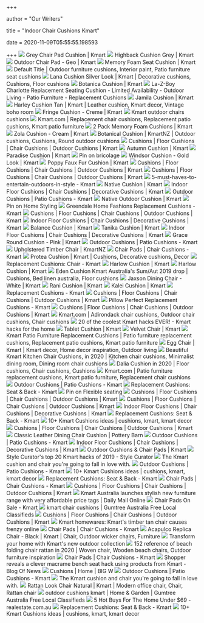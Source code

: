 +++
        
author = "Our Writers"
        
title = "Indoor Chair Cushions Kmart"
        
date = 2020-11-09T05:55:55.198593
        
+++
[ ![](https://www.kmart.com.au/wcsstore/Kmart/images/ncatalog/f/6/42507956-1-f.jpg)](https://www.kmart.com.au/wcsstore/Kmart/images/ncatalog/f/6/42507956-1-f.jpg) Grey Chair Pad Cushion | Kmart
[ ![](https://www.kmart.com.au/wcsstore/Kmart/images/ncatalog/f/8/42625148-1-f.jpg)](https://www.kmart.com.au/wcsstore/Kmart/images/ncatalog/f/8/42625148-1-f.jpg) Highback Cushion Grey | Kmart
[ ![](https://www.kmart.com.au/wcsstore/Kmart/images/ncatalog/f/7/42759867-1-f.jpg)](https://www.kmart.com.au/wcsstore/Kmart/images/ncatalog/f/7/42759867-1-f.jpg) Outdoor Chair Pad - Geo | Kmart
[ ![](https://www.kmart.com.au/wcsstore/Kmart/images/ncatalog/f/0/42847090-1-f.jpg)](https://www.kmart.com.au/wcsstore/Kmart/images/ncatalog/f/0/42847090-1-f.jpg) Memory Foam Seat Cushion | Kmart
[ ![](https://i.pinimg.com/originals/29/31/5a/29315ac25960cfafad1d9337a5453040.jpg)](https://i.pinimg.com/originals/29/31/5a/29315ac25960cfafad1d9337a5453040.jpg) Default Title | Outdoor furniture cushions, Interior paint, Patio furniture seat  cushions
[ ![](https://i.pinimg.com/originals/88/67/d0/8867d00861d869a157e4e6bbd1939496.jpg)](https://i.pinimg.com/originals/88/67/d0/8867d00861d869a157e4e6bbd1939496.jpg) Lana Cushion Silver Look | Kmart | Decorative cushions, Cushions, Floor  cushions
[ ![](https://www.kmart.com.au/wcsstore/Kmart/images/ncatalog/f/2/42735212-1-f.jpg)](https://www.kmart.com.au/wcsstore/Kmart/images/ncatalog/f/2/42735212-1-f.jpg) Botanica Cushion | Kmart
[ ![](https://c.shld.net/rpx/i/s/i/spin/image/spin_prod_1300712512??hei=64&wid=64&qlt=50)](https://c.shld.net/rpx/i/s/i/spin/image/spin_prod_1300712512??hei=64&wid=64&qlt=50) La-Z-Boy Charlotte Replacement Seating Cushion - Limited Availability -  Outdoor Living - Patio Furniture - Replacement Cushions
[ ![](https://www.kmart.com.au/wcsstore/Kmart/images/ncatalog/f/6/42744146-1-f.jpg)](https://www.kmart.com.au/wcsstore/Kmart/images/ncatalog/f/6/42744146-1-f.jpg) Jamila Cushion | Kmart
[ ![](https://i.pinimg.com/originals/61/2a/a3/612aa33391d0803575052b71e08b56b4.jpg)](https://i.pinimg.com/originals/61/2a/a3/612aa33391d0803575052b71e08b56b4.jpg) Harley Cushion Tan | Kmart | Leather cushion, Kmart decor, Vintage boho room
[ ![](https://www.kmart.com.au/wcsstore/Kmart/images/ncatalog/f/2/42641322-1-f.jpg)](https://www.kmart.com.au/wcsstore/Kmart/images/ncatalog/f/2/42641322-1-f.jpg) Fringe Cushion - Creme | Kmart
[ ![](https://4.bp.blogspot.com/-wTHiNQDbihk/W_BHOZiTcOI/AAAAAAAAA_I/3jqWdX4CLtMUnd2KHMfa9e9RUFWI4UqqwCLcBGAs/s1600/kmart%2Boutdoor%2Bchairs%2Bcushions.jpg)](https://4.bp.blogspot.com/-wTHiNQDbihk/W_BHOZiTcOI/AAAAAAAAA_I/3jqWdX4CLtMUnd2KHMfa9e9RUFWI4UqqwCLcBGAs/s1600/kmart%2Boutdoor%2Bchairs%2Bcushions.jpg) Kmart outdoor chairs cushions
[ ![](https://i.pinimg.com/originals/fd/10/21/fd10213b2f1f67fa9386a22992acd1ca.jpg)](https://i.pinimg.com/originals/fd/10/21/fd10213b2f1f67fa9386a22992acd1ca.jpg) Kmart.com | Replacement chair cushions, Replacement patio cushions, Kmart  patio furniture
[ ![](https://www.kmart.com.au/wcsstore/Kmart/images/ncatalog/f/1/42833031-1-f.jpg)](https://www.kmart.com.au/wcsstore/Kmart/images/ncatalog/f/1/42833031-1-f.jpg) 2 Pack Memory Foam Cushions | Kmart
[ ![](https://www.kmart.com.au/wcsstore/Kmart/images/ncatalog/f/2/42744092-1-f.jpg)](https://www.kmart.com.au/wcsstore/Kmart/images/ncatalog/f/2/42744092-1-f.jpg) Zola Cushion - Cream | Kmart
[ ![](https://i.pinimg.com/originals/77/cb/c6/77cbc69cbae43c2e459f9718a7795f0d.png)](https://i.pinimg.com/originals/77/cb/c6/77cbc69cbae43c2e459f9718a7795f0d.png) Botanical Cushion | KmartNZ | Outdoor cushions, Cushions, Round outdoor  cushions
[ ![](https://www.kmart.com.au/wcsstore/Kmart/images/ncatalog/tf/7/42893387-1-tf.jpg)](https://www.kmart.com.au/wcsstore/Kmart/images/ncatalog/tf/7/42893387-1-tf.jpg) Cushions | Floor Cushions | Chair Cushions | Outdoor Cushions | Kmart
[ ![](https://www.kmart.com.au/wcsstore/Kmart/images/ncatalog/f/8/42817758-1-f.jpg)](https://www.kmart.com.au/wcsstore/Kmart/images/ncatalog/f/8/42817758-1-f.jpg) Autumn Cushion | Kmart
[ ![](https://www.kmart.com.au/wcsstore/Kmart/images/ncatalog/f/1/42817741-1-f.jpg)](https://www.kmart.com.au/wcsstore/Kmart/images/ncatalog/f/1/42817741-1-f.jpg) Paradise Cushion | Kmart
[ ![](https://i.pinimg.com/originals/99/13/f8/9913f8fe27685ec3334cddc6d0d9c79b.jpg)](https://i.pinimg.com/originals/99/13/f8/9913f8fe27685ec3334cddc6d0d9c79b.jpg) Pin on bricolage
[ ![](https://www.kmart.com.au/wcsstore/Kmart/images/ncatalog/f/8/42794448-1-f.jpg)](https://www.kmart.com.au/wcsstore/Kmart/images/ncatalog/f/8/42794448-1-f.jpg) Windsor Cushion - Gold Look | Kmart
[ ![](https://www.kmart.com.au/wcsstore/Kmart/images/ncatalog/f/2/42817772-1-f.jpg)](https://www.kmart.com.au/wcsstore/Kmart/images/ncatalog/f/2/42817772-1-f.jpg) Poppy Faux Fur Cushion | Kmart
[ ![](https://www.kmart.com.au/wcsstore/Kmart/images/ncatalog/tf/4/42917144-1-tf.jpg)](https://www.kmart.com.au/wcsstore/Kmart/images/ncatalog/tf/4/42917144-1-tf.jpg) Cushions | Floor Cushions | Chair Cushions | Outdoor Cushions | Kmart
[ ![](https://www.kmart.com.au/wcsstore/Kmart/images/ncatalog/tf/3/42916093-1-tf.jpg)](https://www.kmart.com.au/wcsstore/Kmart/images/ncatalog/tf/3/42916093-1-tf.jpg) Cushions | Floor Cushions | Chair Cushions | Outdoor Cushions | Kmart
[ ![](https://www.kmart.com.au/wcsstore/Kmart/images/espots/oct-living-images_01.jpg)](https://www.kmart.com.au/wcsstore/Kmart/images/espots/oct-living-images_01.jpg) 5-must-haves-to-entertain-outdoors-in-style - Kmart
[ ![](https://www.kmart.com.au/wcsstore/Kmart/images/ncatalog/f/3/42893363-1-f.jpg)](https://www.kmart.com.au/wcsstore/Kmart/images/ncatalog/f/3/42893363-1-f.jpg) Native Cushion | Kmart
[ ![](https://www.kmart.com.au/wcsstore/Kmart/images/ncatalog/tf/6/42817826-1-tf.jpg)](https://www.kmart.com.au/wcsstore/Kmart/images/ncatalog/tf/6/42817826-1-tf.jpg) Indoor Floor Cushions | Chair Cushions | Decorative Cushions | Kmart
[ ![](https://c.shld.net/rpx/i/s/i/spin/10168598/prod_19238509312?hei=245&wid=245&op_sharpen=1&qlt=85)](https://c.shld.net/rpx/i/s/i/spin/10168598/prod_19238509312?hei=245&wid=245&op_sharpen=1&qlt=85) Outdoor Cushions | Patio Cushions - Kmart
[ ![](https://www.kmart.com.au/wcsstore/Kmart/images/ncatalog/f/2/42759782-1-f.jpg)](https://www.kmart.com.au/wcsstore/Kmart/images/ncatalog/f/2/42759782-1-f.jpg) Native Outdoor Cushion | Kmart
[ ![](https://i.pinimg.com/736x/07/00/85/0700859920733d97be82474f7769cbf5.jpg)](https://i.pinimg.com/736x/07/00/85/0700859920733d97be82474f7769cbf5.jpg) Pin on Home Styling
[ ![](https://c.shld.net/rpx/i/s/pi/mp/28723/prod_6062897623?src=http%3A%2F%2Fimages-2.edealszone.com%2Fer1000%2F4%2Fs%2F4sb00bkx0jv6er1000.jpg&d=069a3dec9eb14ee15258b61a37b87ac7e85f94d8&hei=245&wid=245&op_sharpen=1&qlt=85)](https://c.shld.net/rpx/i/s/pi/mp/28723/prod_6062897623?src=http%3A%2F%2Fimages-2.edealszone.com%2Fer1000%2F4%2Fs%2F4sb00bkx0jv6er1000.jpg&d=069a3dec9eb14ee15258b61a37b87ac7e85f94d8&hei=245&wid=245&op_sharpen=1&qlt=85) Greendale Home Fashions Replacement Cushions - Kmart
[ ![](https://www.kmart.com.au/wcsstore/Kmart/images/ncatalog/tf/2/42883012-1-tf.jpg)](https://www.kmart.com.au/wcsstore/Kmart/images/ncatalog/tf/2/42883012-1-tf.jpg) Cushions | Floor Cushions | Chair Cushions | Outdoor Cushions | Kmart
[ ![](https://www.kmart.com.au/wcsstore/Kmart/images/ncatalog/tf/9/42833079-1-tf.jpg)](https://www.kmart.com.au/wcsstore/Kmart/images/ncatalog/tf/9/42833079-1-tf.jpg) Indoor Floor Cushions | Chair Cushions | Decorative Cushions | Kmart
[ ![](https://www.kmart.com.au/wcsstore/Kmart/images/ncatalog/f/2/42837152-1-f.jpg)](https://www.kmart.com.au/wcsstore/Kmart/images/ncatalog/f/2/42837152-1-f.jpg) Balance Cushion | Kmart
[ ![](https://www.kmart.com.au/wcsstore/Kmart/images/ncatalog/f/4/42881544-1-f.jpg)](https://www.kmart.com.au/wcsstore/Kmart/images/ncatalog/f/4/42881544-1-f.jpg) Tanika Cushion | Kmart
[ ![](https://www.kmart.com.au/wcsstore/Kmart/images/ncatalog/tf/6/42884866-1-tf.jpg)](https://www.kmart.com.au/wcsstore/Kmart/images/ncatalog/tf/6/42884866-1-tf.jpg) Indoor Floor Cushions | Chair Cushions | Decorative Cushions | Kmart
[ ![](https://www.kmart.com.au/wcsstore/Kmart/images/ncatalog/f/5/42646525-1-f.jpg)](https://www.kmart.com.au/wcsstore/Kmart/images/ncatalog/f/5/42646525-1-f.jpg) Grace Round Cushion - Pink | Kmart
[ ![](https://c.shld.net/rpx/i/s/i/spin/10152335/prod_20325788612?hei=245&wid=245&op_sharpen=1&qlt=85)](https://c.shld.net/rpx/i/s/i/spin/10152335/prod_20325788612?hei=245&wid=245&op_sharpen=1&qlt=85) Outdoor Cushions | Patio Cushions - Kmart
[ ![](https://www.kmart.co.nz/wcsstore/Kmart/images/ncatalog/f/0/42766100-1-f.jpg)](https://www.kmart.co.nz/wcsstore/Kmart/images/ncatalog/f/0/42766100-1-f.jpg) Upholstered Timber Chair | KmartNZ
[ ![](https://c.shld.net/rpx/i/s/pi/mp/27954/prod_14241115917?src=http%3A%2F%2Fgm-images.amiventures.net%2FAMI2%2FB07JCNF176_L1.jpg&d=1066962b84cab732ec157d8a760dec50c1faa1c2&hei=245&wid=245&op_sharpen=1&qlt=85)](https://c.shld.net/rpx/i/s/pi/mp/27954/prod_14241115917?src=http%3A%2F%2Fgm-images.amiventures.net%2FAMI2%2FB07JCNF176_L1.jpg&d=1066962b84cab732ec157d8a760dec50c1faa1c2&hei=245&wid=245&op_sharpen=1&qlt=85) Chair Pads | Chair Cushions - Kmart
[ ![](https://i.pinimg.com/564x/a3/3d/86/a33d86fb87f29d66f53a4d902d8a7d60.jpg)](https://i.pinimg.com/564x/a3/3d/86/a33d86fb87f29d66f53a4d902d8a7d60.jpg) Protea Cushion | Kmart | Cushions, Decorative cushions, Decor
[ ![](https://c.shld.net/rpx/i/s/i/spin/10163512/prod_20325788512?hei=245&wid=245&op_sharpen=1&qlt=85)](https://c.shld.net/rpx/i/s/i/spin/10163512/prod_20325788512?hei=245&wid=245&op_sharpen=1&qlt=85) Replacement Cushions: Chair - Kmart
[ ![](https://www.kmart.com.au/wcsstore/Kmart/images/ncatalog/f/7/42852407-1-f.jpg)](https://www.kmart.com.au/wcsstore/Kmart/images/ncatalog/f/7/42852407-1-f.jpg) Harlow Cushion | Kmart
[ ![](https://www.kmart.com.au/wcsstore/Kmart/images/ncatalog/tf/4/42881544-1-tf.jpg)](https://www.kmart.com.au/wcsstore/Kmart/images/ncatalog/tf/4/42881544-1-tf.jpg) Harlow Cushion | Kmart
[ ![](https://i.pinimg.com/474x/11/f7/b5/11f7b50f35092057c8c4d0a9f12b8e4c.jpg)](https://i.pinimg.com/474x/11/f7/b5/11f7b50f35092057c8c4d0a9f12b8e4c.jpg) Eden Cushion Kmart Australia's Sum/Aut 2019 drop | Cushions, Bed linen  australia, Floor cushions
[ ![](https://www.kmart.com.au/wcsstore/Kmart/images/ncatalog/f/3/42789673-1-f.jpg)](https://www.kmart.com.au/wcsstore/Kmart/images/ncatalog/f/3/42789673-1-f.jpg) Jaxson Dining Chair - White | Kmart
[ ![](https://www.kmart.com.au/wcsstore/Kmart/images/ncatalog/f/2/42881582-1-f.jpg)](https://www.kmart.com.au/wcsstore/Kmart/images/ncatalog/f/2/42881582-1-f.jpg) Rani Cushion | Kmart
[ ![](https://www.kmart.com.au/wcsstore/Kmart/images/ncatalog/f/2/42881612-1-f.jpg)](https://www.kmart.com.au/wcsstore/Kmart/images/ncatalog/f/2/42881612-1-f.jpg) Kalei Cushion | Kmart
[ ![](https://c.shld.net/rpx/i/s/i/mp/10188150/prod_12065431504?hei=245&wid=245&op_sharpen=1&qlt=85)](https://c.shld.net/rpx/i/s/i/mp/10188150/prod_12065431504?hei=245&wid=245&op_sharpen=1&qlt=85) Replacement Cushions - Kmart
[ ![](https://www.kmart.com.au/wcsstore/Kmart/images/ncatalog/tf/7/42893417-1-tf.jpg)](https://www.kmart.com.au/wcsstore/Kmart/images/ncatalog/tf/7/42893417-1-tf.jpg) Cushions | Floor Cushions | Chair Cushions | Outdoor Cushions | Kmart
[ ![](https://c.shld.net/rpx/i/s/i/spin/10164060/prod_19270035212?hei=245&wid=245&op_sharpen=1&qlt=85)](https://c.shld.net/rpx/i/s/i/spin/10164060/prod_19270035212?hei=245&wid=245&op_sharpen=1&qlt=85) Pillow Perfect Replacement Cushions - Kmart
[ ![](https://www.kmart.com.au/wcsstore/Kmart/images/ncatalog/tf/7/42852407-1-tf.jpg)](https://www.kmart.com.au/wcsstore/Kmart/images/ncatalog/tf/7/42852407-1-tf.jpg) Cushions | Floor Cushions | Chair Cushions | Outdoor Cushions | Kmart
[ ![](https://i.pinimg.com/originals/d4/e7/2a/d4e72aa87f43c55fccbbcc87b6228680.jpg)](https://i.pinimg.com/originals/d4/e7/2a/d4e72aa87f43c55fccbbcc87b6228680.jpg) Kmart.com | Adirondack chair cushions, Outdoor chair cushions, Chair  cushions
[ ![](https://stylecurator.com.au/wp-content/uploads/2019/12/Kmart-cushion-hacks.png)](https://stylecurator.com.au/wp-content/uploads/2019/12/Kmart-cushion-hacks.png) 20 of the coolest Kmart hacks EVER! - Kmart hacks for the home
[ ![](https://www.kmart.com.au/wcsstore/Kmart/images/ncatalog/f/3/42569633-1-f.jpg)](https://www.kmart.com.au/wcsstore/Kmart/images/ncatalog/f/3/42569633-1-f.jpg) Tablet Cushion | Kmart
[ ![](https://www.kmart.com.au/wcsstore/Kmart/images/ncatalog/f/1/42877011-1-f.jpg)](https://www.kmart.com.au/wcsstore/Kmart/images/ncatalog/f/1/42877011-1-f.jpg) Velvet Chair | Kmart
[ ![](https://i.pinimg.com/564x/4b/02/4f/4b024f2f83c61ac5532fdcaa62582188.jpg)](https://i.pinimg.com/564x/4b/02/4f/4b024f2f83c61ac5532fdcaa62582188.jpg) Kmart Patio Furniture Replacement Cushions | Patio furniture replacement  cushions, Replacement patio cushions, Kmart patio furniture
[ ![](https://i.pinimg.com/originals/b0/e5/91/b0e5914e239f31220651f3856937597a.jpg)](https://i.pinimg.com/originals/b0/e5/91/b0e5914e239f31220651f3856937597a.jpg) Egg Chair | Kmart | Kmart decor, Home decor inspiration, Outdoor living
[ ![](https://i.pinimg.com/474x/66/08/7e/66087ec95fa6f189784014b0e34a0b54.jpg)](https://i.pinimg.com/474x/66/08/7e/66087ec95fa6f189784014b0e34a0b54.jpg) Beautiful Kmart Kitchen Chair Cushions, in 2020 | Kitchen chair cushions,  Minimalist dining room, Dining room chair cushions
[ ![](https://i.pinimg.com/474x/75/52/05/755205365730e04147f17dbe0907709a.jpg)](https://i.pinimg.com/474x/75/52/05/755205365730e04147f17dbe0907709a.jpg) Dalia Cushion in 2020 | Floor cushions, Chair cushions, Cushions
[ ![](https://i.pinimg.com/originals/c4/56/ec/c456ecb93ea5ce967a607b01f3898d27.jpg)](https://i.pinimg.com/originals/c4/56/ec/c456ecb93ea5ce967a607b01f3898d27.jpg) Kmart.com | Patio furniture replacement cushions, Kmart patio furniture,  Replacement chair cushions
[ ![](https://c.shld.net/rpx/i/s/i/spin/10152335/prod_20325805212?hei=245&wid=245&op_sharpen=1&qlt=85)](https://c.shld.net/rpx/i/s/i/spin/10152335/prod_20325805212?hei=245&wid=245&op_sharpen=1&qlt=85) Outdoor Cushions | Patio Cushions - Kmart
[ ![](https://c.shld.net/rpx/i/s/i/spin/10152335/prod_20325789512?hei=245&wid=245&op_sharpen=1&qlt=85)](https://c.shld.net/rpx/i/s/i/spin/10152335/prod_20325789512?hei=245&wid=245&op_sharpen=1&qlt=85) Replacement Cushions: Seat & Back - Kmart
[ ![](https://i.pinimg.com/originals/26/40/6c/26406c871675a286cb1de62178d3c227.jpg)](https://i.pinimg.com/originals/26/40/6c/26406c871675a286cb1de62178d3c227.jpg) Pin on Flexible seating
[ ![](https://www.kmart.com.au/wcsstore/Kmart/images/ncatalog/tf/4/42881674-1-tf.jpg)](https://www.kmart.com.au/wcsstore/Kmart/images/ncatalog/tf/4/42881674-1-tf.jpg) Cushions | Floor Cushions | Chair Cushions | Outdoor Cushions | Kmart
[ ![](https://www.kmart.com.au/wcsstore/Kmart/images/ncatalog/tf/3/42884873-1-tf.jpg)](https://www.kmart.com.au/wcsstore/Kmart/images/ncatalog/tf/3/42884873-1-tf.jpg) Cushions | Floor Cushions | Chair Cushions | Outdoor Cushions | Kmart
[ ![](https://www.kmart.com.au/wcsstore/Kmart/images/ncatalog/tf/1/42916291-1-tf.jpg)](https://www.kmart.com.au/wcsstore/Kmart/images/ncatalog/tf/1/42916291-1-tf.jpg) Indoor Floor Cushions | Chair Cushions | Decorative Cushions | Kmart
[ ![](https://c.shld.net/rpx/i/s/i/spin/10163512/prod_20325787712?hei=245&wid=245&op_sharpen=1&qlt=85)](https://c.shld.net/rpx/i/s/i/spin/10163512/prod_20325787712?hei=245&wid=245&op_sharpen=1&qlt=85) Replacement Cushions: Seat & Back - Kmart
[ ![](https://i.pinimg.com/236x/e2/ab/b7/e2abb700603f3bd40a60fbb1668d3519--glitz-ikea.jpg)](https://i.pinimg.com/236x/e2/ab/b7/e2abb700603f3bd40a60fbb1668d3519--glitz-ikea.jpg) 10+ Kmart Cushions ideas | cushions, kmart, kmart decor
[ ![](https://www.kmart.com.au/wcsstore/Kmart/images/ncatalog/tf/7/42916017-1-tf.jpg)](https://www.kmart.com.au/wcsstore/Kmart/images/ncatalog/tf/7/42916017-1-tf.jpg) Cushions | Floor Cushions | Chair Cushions | Outdoor Cushions | Kmart
[ ![](https://assets.pbimgs.com/pbimgs/ab/images/dp/wcm/202034/0682/classic-leather-dining-chair-cushion-o.jpg)](https://assets.pbimgs.com/pbimgs/ab/images/dp/wcm/202034/0682/classic-leather-dining-chair-cushion-o.jpg) Classic Leather Dining Chair Cushion | Pottery Barn
[ ![](https://c.shld.net/rpx/i/s/i/spin/10163512/prod_20332670012?hei=245&wid=245&op_sharpen=1&qlt=85)](https://c.shld.net/rpx/i/s/i/spin/10163512/prod_20332670012?hei=245&wid=245&op_sharpen=1&qlt=85) Outdoor Cushions | Patio Cushions - Kmart
[ ![](https://www.kmart.com.au/wcsstore/Kmart/images/ncatalog/tf/8/42817758-1-tf.jpg)](https://www.kmart.com.au/wcsstore/Kmart/images/ncatalog/tf/8/42817758-1-tf.jpg) Indoor Floor Cushions | Chair Cushions | Decorative Cushions | Kmart
[ ![](https://www.kmart.com.au/wcsstore/Kmart/images/ncatalog/tf/6/42883036-1-tf.jpg)](https://www.kmart.com.au/wcsstore/Kmart/images/ncatalog/tf/6/42883036-1-tf.jpg) Outdoor Cushions & Chair Pads | Kmart
[ ![](https://stylecurator.com.au/wp-content/uploads/2019/03/Kmart-hack-cushions.jpg)](https://stylecurator.com.au/wp-content/uploads/2019/03/Kmart-hack-cushions.jpg) Style Curator's top 20 Kmart hacks of 2019 - Style Curator
[ ![](https://cdn.mamamia.com.au/wp/wp-content/uploads/2018/01/31101033/20180129_125007-e1517353903306.jpg)](https://cdn.mamamia.com.au/wp/wp-content/uploads/2018/01/31101033/20180129_125007-e1517353903306.jpg) The Kmart cushion and chair you're going to fall in love with.
[ ![](https://c.shld.net/rpx/i/s/pi/mp/10160405/prod_9119133232?src=http%3A%2F%2Flykartstore.site%2Flykartimage%2FimageB%2FALVB015A08U9C.jpg&d=a2b92560ac3ccdc9e1b49b137de2a65c83b5b4ea&hei=245&wid=245&op_sharpen=1&qlt=85)](https://c.shld.net/rpx/i/s/pi/mp/10160405/prod_9119133232?src=http%3A%2F%2Flykartstore.site%2Flykartimage%2FimageB%2FALVB015A08U9C.jpg&d=a2b92560ac3ccdc9e1b49b137de2a65c83b5b4ea&hei=245&wid=245&op_sharpen=1&qlt=85) Outdoor Cushions | Patio Cushions - Kmart
[ ![](https://i.pinimg.com/236x/8d/95/85/8d958548d28f0a6bd3b28adaaebf8893--wendy-house-uni.jpg)](https://i.pinimg.com/236x/8d/95/85/8d958548d28f0a6bd3b28adaaebf8893--wendy-house-uni.jpg) 10+ Kmart Cushions ideas | cushions, kmart, kmart decor
[ ![](https://c.shld.net/rpx/i/s/i/spin/10164060/prod_19270025212?hei=245&wid=245&op_sharpen=1&qlt=85)](https://c.shld.net/rpx/i/s/i/spin/10164060/prod_19270025212?hei=245&wid=245&op_sharpen=1&qlt=85) Replacement Cushions: Seat & Back - Kmart
[ ![](https://c.shld.net/rpx/i/s/pi/mp/10139565/prod_13602961629?src=http%3A%2F%2Fwww2.rialtodeals.com%2Frr1000%2F7%2F5%2F75b01msjy6nlrr1000.jpg&d=bce9165c77f46f7931cc1a6f161552a2ef1b6aef&hei=245&wid=245&op_sharpen=1&qlt=85)](https://c.shld.net/rpx/i/s/pi/mp/10139565/prod_13602961629?src=http%3A%2F%2Fwww2.rialtodeals.com%2Frr1000%2F7%2F5%2F75b01msjy6nlrr1000.jpg&d=bce9165c77f46f7931cc1a6f161552a2ef1b6aef&hei=245&wid=245&op_sharpen=1&qlt=85) Chair Pads | Chair Cushions - Kmart
[ ![](https://www.kmart.com.au/wcsstore/Kmart/images/ncatalog/tf/6/42916086-1-tf.jpg)](https://www.kmart.com.au/wcsstore/Kmart/images/ncatalog/tf/6/42916086-1-tf.jpg) Cushions | Floor Cushions | Chair Cushions | Outdoor Cushions | Kmart
[ ![](https://i.dailymail.co.uk/1s/2020/01/30/01/24060190-7944981-image-a-9_1580346175487.jpg)](https://i.dailymail.co.uk/1s/2020/01/30/01/24060190-7944981-image-a-9_1580346175487.jpg) Kmart Australia launches stylish new furniture range with very affordable  price tags | Daily Mail Online
[ ![](https://c.shld.net/rpx/i/s/pi/mp/27954/prod_14241109517?src=http%3A%2F%2Fgm-images.amiventures.net%2FAMI2%2FB06W2M1Y8R_L1.jpg&d=06080d480b2bcba6f153a593cd7a9ff0a0a3f4d8&hei=245&wid=245&op_sharpen=1&qlt=85)](https://c.shld.net/rpx/i/s/pi/mp/27954/prod_14241109517?src=http%3A%2F%2Fgm-images.amiventures.net%2FAMI2%2FB06W2M1Y8R_L1.jpg&d=06080d480b2bcba6f153a593cd7a9ff0a0a3f4d8&hei=245&wid=245&op_sharpen=1&qlt=85) Chair Pads On Sale - Kmart
[ ![](https://i.ebayimg.com/00/s/MTIwMFgxNjAw/z/v3QAAOSwG-dfi84x/$_35.jpg)](https://i.ebayimg.com/00/s/MTIwMFgxNjAw/z/v3QAAOSwG-dfi84x/$_35.jpg) kmart chair cushions | Gumtree Australia Free Local Classifieds
[ ![](https://www.kmart.com.au/wcsstore/Kmart/images/ncatalog/tf/0/42893370-1-tf.jpg)](https://www.kmart.com.au/wcsstore/Kmart/images/ncatalog/tf/0/42893370-1-tf.jpg) Cushions | Floor Cushions | Chair Cushions | Outdoor Cushions | Kmart
[ ![](https://cdn.newsapi.com.au/image/v1/23d6d7987a0595746a23e5e3e266cfd7?width=650)](https://cdn.newsapi.com.au/image/v1/23d6d7987a0595746a23e5e3e266cfd7?width=650) Kmart homewares: Kmart's timber tan chair causes frenzy online
[ ![](https://c.shld.net/rpx/i/s/pi/mp/10181/prod_17883598319?src=http%3A%2F%2Finfo.pandasuperstore.com%2Famazon%2Fhom%2Fps-hom3735851-alan03565-rp.jpg&d=3271102c0a2f287721d9d0e0c0248d489e73dc25&hei=245&wid=245&op_sharpen=1&qlt=85)](https://c.shld.net/rpx/i/s/pi/mp/10181/prod_17883598319?src=http%3A%2F%2Finfo.pandasuperstore.com%2Famazon%2Fhom%2Fps-hom3735851-alan03565-rp.jpg&d=3271102c0a2f287721d9d0e0c0248d489e73dc25&hei=245&wid=245&op_sharpen=1&qlt=85) Chair Pads | Chair Cushions - Kmart
[ ![](https://i.pinimg.com/originals/6b/b0/df/6bb0dfd89f83c4b43fa806f5fd5565f8.jpg)](https://i.pinimg.com/originals/6b/b0/df/6bb0dfd89f83c4b43fa806f5fd5565f8.jpg) Acapulco Replica Chair - Black | Kmart | Chair, Outdoor wicker chairs,  Furniture
[ ![](https://imageresizer.static9.net.au/D8NUCiCYoRigMFVa1w9Ytz53A9E=/400x0/https%3A%2F%2Fprod.static9.net.au%2F_%2Fmedia%2F2016%2F09%2F26%2F09%2F20%2Fkmart-furniture-collection.jpg)](https://imageresizer.static9.net.au/D8NUCiCYoRigMFVa1w9Ytz53A9E=/400x0/https%3A%2F%2Fprod.static9.net.au%2F_%2Fmedia%2F2016%2F09%2F26%2F09%2F20%2Fkmart-furniture-collection.jpg) Transform your home with Kmart's new outdoor collection
[ ![](https://i.pinimg.com/originals/61/72/12/6172122617fe5d86b40a6043b2249bc9.jpg)](https://i.pinimg.com/originals/61/72/12/6172122617fe5d86b40a6043b2249bc9.jpg) 152 reference of beach folding chair rattan in 2020 | Woven chair, Wooden  beach chairs, Outdoor furniture inspiration
[ ![](https://c.shld.net/rpx/i/s/pi/mp/10139695/prod_19427994907?src=https%3A%2F%2Fd1k0ppjronk6up.cloudfront.net%2Fproducts%2F1000001001%2Famazon_hom_ds_hom3735851_katy01329.jpg&d=9b340ff4ea1c63ab45072d69a8a0f9bad7980896&hei=245&wid=245&op_sharpen=1&qlt=85)](https://c.shld.net/rpx/i/s/pi/mp/10139695/prod_19427994907?src=https%3A%2F%2Fd1k0ppjronk6up.cloudfront.net%2Fproducts%2F1000001001%2Famazon_hom_ds_hom3735851_katy01329.jpg&d=9b340ff4ea1c63ab45072d69a8a0f9bad7980896&hei=245&wid=245&op_sharpen=1&qlt=85) Chair Pads | Chair Cushions - Kmart
[ ![](https://blogofnews.com/wp-content/uploads/2020/09/32940222-8711765-A_savvy_woman_has_shared_how_she_created_a_chic_indoor_macrame_b-a-32_1599611943825.jpg)](https://blogofnews.com/wp-content/uploads/2020/09/32940222-8711765-A_savvy_woman_has_shared_how_she_created_a_chic_indoor_macrame_b-a-32_1599611943825.jpg) Shopper reveals a clever macrame bench seat hack using products from Kmart  - Blog Of News
[ ![](https://www.bigw.com.au/medias/sys_master/images/images/h73/h4d/15339009998878.jpg)](https://www.bigw.com.au/medias/sys_master/images/images/h73/h4d/15339009998878.jpg) Cushions | Home | BIG W
[ ![](https://c.shld.net/rpx/i/s/i/spin/10122316/prod_12114818812?hei=245&wid=245&op_sharpen=1&qlt=85)](https://c.shld.net/rpx/i/s/i/spin/10122316/prod_12114818812?hei=245&wid=245&op_sharpen=1&qlt=85) Outdoor Cushions | Patio Cushions - Kmart
[ ![](https://cdn.mamamia.com.au/wp/wp-content/uploads/2018/01/31101013/20180129_122828-e1517353861984.jpg)](https://cdn.mamamia.com.au/wp/wp-content/uploads/2018/01/31101013/20180129_122828-e1517353861984.jpg) The Kmart cushion and chair you're going to fall in love with.
[ ![](https://i.pinimg.com/564x/bd/d6/2a/bdd62a4c5a28d15568d71237dc765c8a.jpg)](https://i.pinimg.com/564x/bd/d6/2a/bdd62a4c5a28d15568d71237dc765c8a.jpg) Rattan Look Chair Natural | Kmart | Modern office chair, Chair, Rattan chair
[ ![](https://i.ebayimg.com/images/g/W5sAAOSwh-lfZaN0/s-l400.jpg)](https://i.ebayimg.com/images/g/W5sAAOSwh-lfZaN0/s-l400.jpg) outdoor cushions kmart | Home & Garden | Gumtree Australia Free Local  Classifieds
[ ![](https://www.realestate.com.au/blog/images/2000x1500-fit,progressive/2018/02/02105207/Hero-kmart-knot-cushion.jpg)](https://www.realestate.com.au/blog/images/2000x1500-fit,progressive/2018/02/02105207/Hero-kmart-knot-cushion.jpg) 5 Hot Buys For The Home Under $69 - realestate.com.au
[ ![](https://c.shld.net/rpx/i/s/i/spin/10164060/prod_19270010912?hei=245&wid=245&op_sharpen=1&qlt=85)](https://c.shld.net/rpx/i/s/i/spin/10164060/prod_19270010912?hei=245&wid=245&op_sharpen=1&qlt=85) Replacement Cushions: Seat & Back - Kmart
[ ![](https://i.pinimg.com/236x/94/4a/36/944a368d0c3088d83b83a42f8bfd5936--faux-fur-cushions.jpg)](https://i.pinimg.com/236x/94/4a/36/944a368d0c3088d83b83a42f8bfd5936--faux-fur-cushions.jpg) 10+ Kmart Cushions ideas | cushions, kmart, kmart decor
